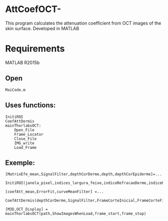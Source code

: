 # AttCoefOCT-
This program calculates the attenuation coefficient from OCT images of the skin surface. Developed in MATLAB

# Requirements
MATLAB R2015b 

## Open 
    MaiCode.m
    
## Uses functions:
    InitiROI
    CoefAttDermis
    mainThorlabsOCT:
        Open_File
        Frame_Locator
        Close_File
        IMG_write
        Load_Frame
     
## Exemple:

    [MatrixEfe_mean,SignalFilter,depthCorDerme,depth,depthCorEpiderme]=...
                 InitiROI(janela_pixel,indices_largura_feixe,indiceRefracaoDerme,indiceRefracaoEpiderme,path,frame_start,frame_stop)

    [coefAtt_mean,ErrorFit,curveMeanFilter] =...
                     CoefAttDermis(depthCorDerme,SignalFilter,FrameCorteInicial,FrameCorteFinal);

    [M3D,OCT_Display] = mainThorlabsOCT(path,ShowImagesWhenLoad,frame_start,frame_stop)


